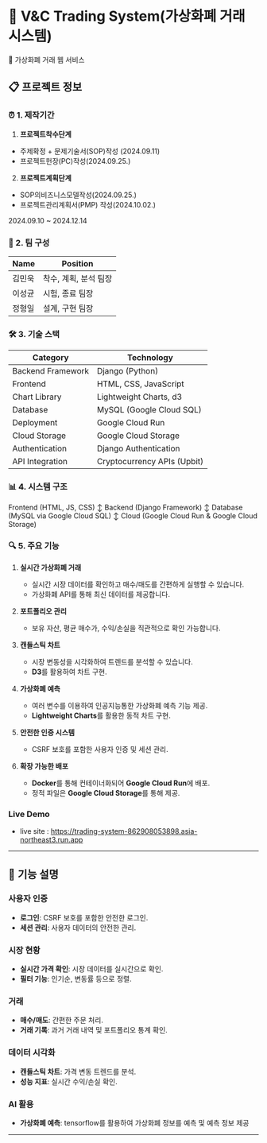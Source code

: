 # 🏦 V&C Trading System(가상화폐 거래 시스템)

💱 가상화폐 거래 웹 서비스

## 📋 프로젝트 정보

### ⏰ 1. 제작기간
1. **프로젝트착수단계**
- 주제확정 + 문제기술서(SOP)작성 (2024.09.11)
- 프로젝트헌장(PC)작성(2024.09.25.)
2. **프로젝트계획단계**
- SOP의비즈니스모델작성(2024.09.25.)
- 프로젝트관리계획서(PMP) 작성(2024.10.02.)



2024.09.10 ~ 2024.12.14

### 👥 2. 팀 구성
| Name | Position |
|------|----------|
| 김민욱 | 착수, 계획, 분석 팀장 |
| 이성균 | 시험, 종료 팀장 |
| 정형일 | 설계, 구현 팀장 |

### 🛠️ 3. 기술 스택
| **Category**        | **Technology**               |
|---------------------|------------------------------|
| Backend Framework   | Django (Python)              |
| Frontend            | HTML, CSS, JavaScript        |
| Chart Library       | Lightweight Charts, d3       |
| Database            | MySQL (Google Cloud SQL)     |
| Deployment          | Google Cloud Run             |
| Cloud Storage       | Google Cloud Storage         |
| Authentication      | Django Authentication        |
| API Integration     | Cryptocurrency APIs (Upbit)  |

### 📊 4. 시스템 구조
Frontend (HTML, JS, CSS) 
↕ 
Backend (Django Framework) 
↕ 
Database (MySQL via Google Cloud SQL) 
↕ 
Cloud (Google Cloud Run & Google Cloud Storage)

### 🔍 5. 주요 기능
1. **실시간 가상화폐 거래**
   - 실시간 시장 데이터를 확인하고 매수/매도를 간편하게 실행할 수 있습니다.
   - 가상화폐 API를 통해 최신 데이터를 제공합니다.

2. **포트폴리오 관리**
   - 보유 자산, 평균 매수가, 수익/손실을 직관적으로 확인 가능합니다.

3. **캔들스틱 차트**
   - 시장 변동성을 시각화하여 트렌드를 분석할 수 있습니다.
   - **D3**를 활용하여 차트 구현.

4. **가상화폐 예측**
   - 여러 변수를 이용하여 인공지능통한 가상화폐 예측 기능 제공.
   - **Lightweight Charts**를 활용한 동적 차트 구현.

4. **안전한 인증 시스템**
   - CSRF 보호를 포함한 사용자 인증 및 세션 관리.

5. **확장 가능한 배포**
   - **Docker**를 통해 컨테이너화되어 **Google Cloud Run**에 배포.
   - 정적 파일은 **Google Cloud Storage**를 통해 제공.

### Live Demo
- live site : https://trading-system-862908053898.asia-northeast3.run.app

---

## 📑 기능 설명

### 사용자 인증
- **로그인**: CSRF 보호를 포함한 안전한 로그인.
- **세션 관리**: 사용자 데이터의 안전한 관리.

### 시장 현황
- **실시간 가격 확인**: 시장 데이터를 실시간으로 확인.
- **필터 기능**: 인기순, 변동률 등으로 정렬.

### 거래
- **매수/매도**: 간편한 주문 처리.
- **거래 기록**: 과거 거래 내역 및 포트폴리오 통계 확인.

### 데이터 시각화
- **캔들스틱 차트**: 가격 변동 트렌드를 분석.
- **성능 지표**: 실시간 수익/손실 확인.

### AI 활용
- **가상화폐 예측**: tensorflow를 활용하여 가상화폐 정보를 예측 및 예측 정보 제공

---